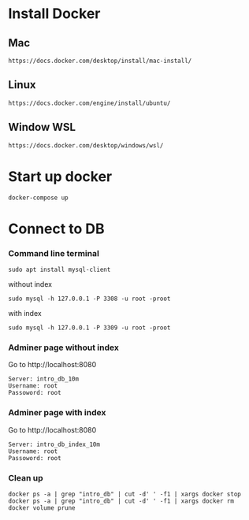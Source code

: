 # Install Docker
## Mac
```
https://docs.docker.com/desktop/install/mac-install/
```

## Linux
```
https://docs.docker.com/engine/install/ubuntu/
```

## Window WSL
```
https://docs.docker.com/desktop/windows/wsl/
```


# Start up docker
```
docker-compose up
```


# Connect to DB
### Command line terminal
```
sudo apt install mysql-client
```

without index
```
sudo mysql -h 127.0.0.1 -P 3308 -u root -proot
```

with index
```
sudo mysql -h 127.0.0.1 -P 3309 -u root -proot
```

### Adminer page without index
Go to http://localhost:8080
```
Server: intro_db_10m
Username: root
Passoword: root
```

### Adminer page with index
Go to http://localhost:8080
```
Server: intro_db_index_10m
Username: root
Passoword: root
```


### Clean up
```
docker ps -a | grep "intro_db" | cut -d' ' -f1 | xargs docker stop
docker ps -a | grep "intro_db" | cut -d' ' -f1 | xargs docker rm
docker volume prune
```
